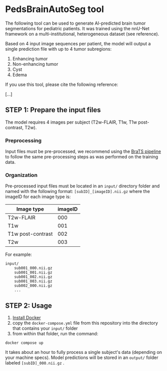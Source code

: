# PedsBrainAutoSeg tool

The following tool can be used to generate AI-predicted brain tumor segmentations for pediatric patients. It was trained using the nnU-Net framework on a multi-institutional, heterogeneous dataset (see reference).

Based on 4 input image sequences per patient, the model will output a single prediction file with up to 4 tumor subregions:
1. Enhancing tumor
2. Non-enhancing tumor
3. Cyst
4. Edema

If you use this tool, please cite the following reference:

[...]

## STEP 1: Prepare the input files

The model requires 4 images per subject (T2w-FLAIR, T1w, T1w post-contrast, T2w).

### Preprocessing

Input files must be pre-processed, we recommend using the [BraTS pipeline](https://cbica.github.io/CaPTk/preprocessing_brats.html) to follow the same pre-processing steps as was performed on the training data.

### Organization

Pre-processed input files must be located in an `input/` directory folder and named with the following format: `[subID]_[imageID].nii.gz` where the imageID for each image type is:

| Image type      | imageID |
| ----------- | ----------- |
| T2w-FLAIR      | 000       |
| T1w   | 001        |
| T1w post-contrast   | 002        |
| T2w   | 003        |



For example:
```
input/
    sub001_000.nii.gz
    sub001_001.nii.gz
    sub001_002.nii.gz
    sub001_003.nii.gz
    sub002_000.nii.gz
    ...
```


## STEP 2: Usage

1. [Install Docker](https://docs.docker.com/engine/install/)
2. copy the `docker-compose.yml` file from this repository into the directory that contains your `input/` folder
3. from within that folder, run the command:
```
docker compose up
```

It takes about an hour to fully process a single subject's data (depending on your machine specs). Model predictions will be stored in an `output/` folder labeled `[subID]_000.nii.gz` .